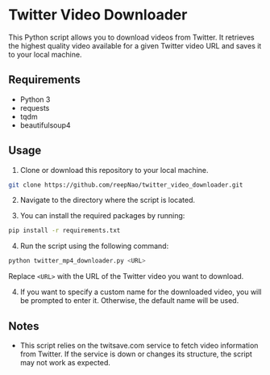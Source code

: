 # Twitter Video Downloader

This Python script allows you to download videos from Twitter. It retrieves the highest quality video available for a given Twitter video URL and saves it to your local machine.

## Requirements

- Python 3
- requests
- tqdm
- beautifulsoup4

## Usage

1. Clone or download this repository to your local machine.

```bash
git clone https://github.com/reepNao/twitter_video_downloader.git
```

2. Navigate to the directory where the script is located.

3. You can install the required packages by running:

```bash
pip install -r requirements.txt
```

4. Run the script using the following command:

```bash
python twitter_mp4_downloader.py <URL>
```

Replace `<URL>` with the URL of the Twitter video you want to download.

4. If you want to specify a custom name for the downloaded video, you will be prompted to enter it. Otherwise, the default name will be used.


## Notes

- This script relies on the twitsave.com service to fetch video information from Twitter. If the service is down or changes its structure, the script may not work as expected.
